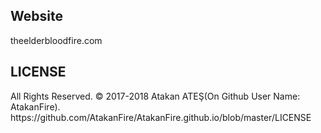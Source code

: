 <h2>Website</h2>
<p>theelderbloodfire.com</p>
<h2>LICENSE</h2>
<p>All Rights Reserved. © 2017-2018 Atakan ATEŞ(On Github User Name: AtakanFire).
<br>https://github.com/AtakanFire/AtakanFire.github.io/blob/master/LICENSE
</p>
